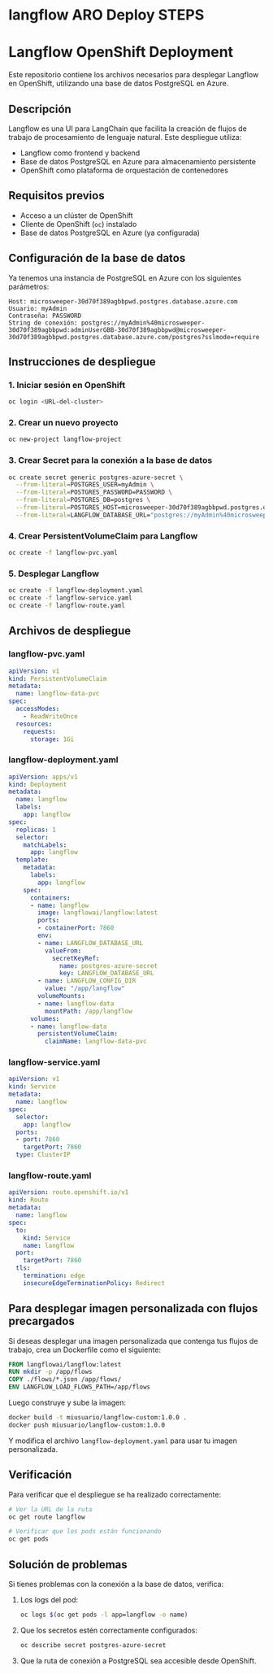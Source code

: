 # langflow ARO Deploy STEPS
# Langflow OpenShift Deployment

Este repositorio contiene los archivos necesarios para desplegar Langflow en OpenShift, utilizando una base de datos PostgreSQL en Azure.

## Descripción

Langflow es una UI para LangChain que facilita la creación de flujos de trabajo de procesamiento de lenguaje natural. Este despliegue utiliza:

- Langflow como frontend y backend
- Base de datos PostgreSQL en Azure para almacenamiento persistente
- OpenShift como plataforma de orquestación de contenedores

## Requisitos previos

- Acceso a un clúster de OpenShift
- Cliente de OpenShift (`oc`) instalado
- Base de datos PostgreSQL en Azure (ya configurada)

## Configuración de la base de datos

Ya tenemos una instancia de PostgreSQL en Azure con los siguientes parámetros:

```
Host: microsweeper-30d70f389agbbpwd.postgres.database.azure.com
Usuario: myAdmin
Contraseña: PASSWORD
String de conexión: postgres://myAdmin%40microsweeper-30d70f389agbbpwd:adminUserGBB-30d70f389agbbpwd@microsweeper-30d70f389agbbpwd.postgres.database.azure.com/postgres?sslmode=require
```

## Instrucciones de despliegue

### 1. Iniciar sesión en OpenShift

```bash
oc login <URL-del-cluster>
```

### 2. Crear un nuevo proyecto

```bash
oc new-project langflow-project
```

### 3. Crear Secret para la conexión a la base de datos

```bash
oc create secret generic postgres-azure-secret \
  --from-literal=POSTGRES_USER=myAdmin \
  --from-literal=POSTGRES_PASSWORD=PASSWORD \
  --from-literal=POSTGRES_DB=postgres \
  --from-literal=POSTGRES_HOST=microsweeper-30d70f389agbbpwd.postgres.database.azure.com \
  --from-literal=LANGFLOW_DATABASE_URL="postgres://myAdmin%40microsweeper-30d70f389agbbpwd:adminUserGBB-30d70f389agbbpwd@microsweeper-30d70f389agbbpwd.postgres.database.azure.com/postgres?sslmode=require"
```

### 4. Crear PersistentVolumeClaim para Langflow

```bash
oc create -f langflow-pvc.yaml
```

### 5. Desplegar Langflow

```bash
oc create -f langflow-deployment.yaml
oc create -f langflow-service.yaml
oc create -f langflow-route.yaml
```

## Archivos de despliegue

### langflow-pvc.yaml

```yaml
apiVersion: v1
kind: PersistentVolumeClaim
metadata:
  name: langflow-data-pvc
spec:
  accessModes:
    - ReadWriteOnce
  resources:
    requests:
      storage: 1Gi
```

### langflow-deployment.yaml

```yaml
apiVersion: apps/v1
kind: Deployment
metadata:
  name: langflow
  labels:
    app: langflow
spec:
  replicas: 1
  selector:
    matchLabels:
      app: langflow
  template:
    metadata:
      labels:
        app: langflow
    spec:
      containers:
      - name: langflow
        image: langflowai/langflow:latest
        ports:
        - containerPort: 7860
        env:
        - name: LANGFLOW_DATABASE_URL
          valueFrom:
            secretKeyRef:
              name: postgres-azure-secret
              key: LANGFLOW_DATABASE_URL
        - name: LANGFLOW_CONFIG_DIR
          value: "/app/langflow"
        volumeMounts:
        - name: langflow-data
          mountPath: /app/langflow
      volumes:
      - name: langflow-data
        persistentVolumeClaim:
          claimName: langflow-data-pvc
```

### langflow-service.yaml

```yaml
apiVersion: v1
kind: Service
metadata:
  name: langflow
spec:
  selector:
    app: langflow
  ports:
  - port: 7860
    targetPort: 7860
  type: ClusterIP
```

### langflow-route.yaml

```yaml
apiVersion: route.openshift.io/v1
kind: Route
metadata:
  name: langflow
spec:
  to:
    kind: Service
    name: langflow
  port:
    targetPort: 7860
  tls:
    termination: edge
    insecureEdgeTerminationPolicy: Redirect
```

## Para desplegar imagen personalizada con flujos precargados

Si deseas desplegar una imagen personalizada que contenga tus flujos de trabajo, crea un Dockerfile como el siguiente:

```Dockerfile
FROM langflowai/langflow:latest
RUN mkdir -p /app/flows
COPY ./flows/*.json /app/flows/
ENV LANGFLOW_LOAD_FLOWS_PATH=/app/flows
```

Luego construye y sube la imagen:

```bash
docker build -t miusuario/langflow-custom:1.0.0 .
docker push miusuario/langflow-custom:1.0.0
```

Y modifica el archivo `langflow-deployment.yaml` para usar tu imagen personalizada.

## Verificación

Para verificar que el despliegue se ha realizado correctamente:

```bash
# Ver la URL de la ruta
oc get route langflow

# Verificar que los pods están funcionando
oc get pods
```

## Solución de problemas

Si tienes problemas con la conexión a la base de datos, verifica:

1. Los logs del pod:
   ```bash
   oc logs $(oc get pods -l app=langflow -o name)
   ```

2. Que los secretos estén correctamente configurados:
   ```bash
   oc describe secret postgres-azure-secret
   ```

3. Que la ruta de conexión a PostgreSQL sea accesible desde OpenShift.
